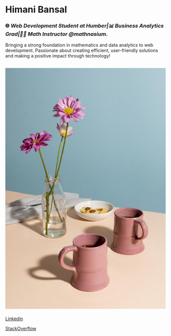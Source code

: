 ![]()

# Himani Bansal

### 🌐 _Web Development Student at Humber|📊 Business Analytics Grad|🧑‍🏫 Math Instructor @mathnasium_. 

Bringing a strong foundation in mathematics and data analytics to web development. Passionate about creating efficient, user-friendly solutions and making a positive impact through technology!

## [![image](arrangement-delicious-healthy-food.jpg)](himanibansal1691998@gmail.com)  


[Linkedin](https://www.linkedin.com/in/himani-bansal-8bb2532a4/)

[StackOverflow](https://stackoverflow.com/users/27218588/himani-bansal)

